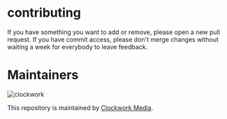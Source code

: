 # contributing

If you have something you want to add or remove, please open a new pull request. 
If you have commit access, please don't merge changes without waiting a week for everybody to leave feedback.

Maintainers
======

![clockwork](http://apps.clockworkmedia.co.za/github/assets/logos/logo.png)

This repository is maintained by [Clockwork Media](//www.clockworkmedia.co.za).